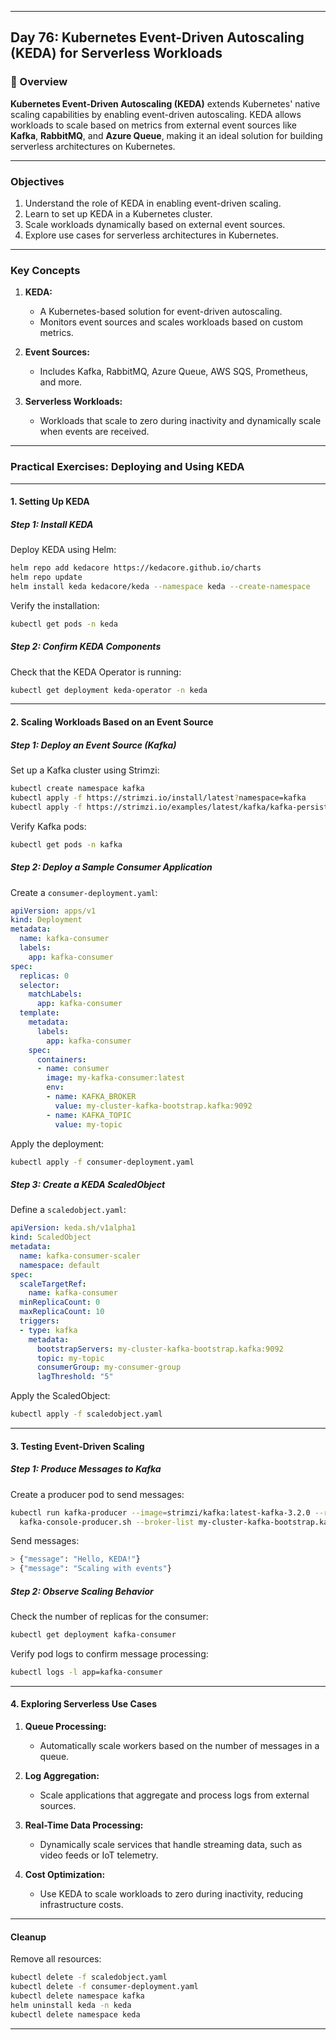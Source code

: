 ﻿---

## Day 76: Kubernetes Event-Driven Autoscaling (KEDA) for Serverless Workloads

### 📘 Overview

**Kubernetes Event-Driven Autoscaling (KEDA)** extends Kubernetes' native scaling capabilities by enabling event-driven autoscaling. KEDA allows workloads to scale based on metrics from external event sources like **Kafka**, **RabbitMQ**, and **Azure Queue**, making it an ideal solution for building serverless architectures on Kubernetes.

---

### Objectives

1. Understand the role of KEDA in enabling event-driven scaling.  
2. Learn to set up KEDA in a Kubernetes cluster.  
3. Scale workloads dynamically based on external event sources.  
4. Explore use cases for serverless architectures in Kubernetes.  

---

### Key Concepts

1. **KEDA:**  
   - A Kubernetes-based solution for event-driven autoscaling.  
   - Monitors event sources and scales workloads based on custom metrics.  

2. **Event Sources:**  
   - Includes Kafka, RabbitMQ, Azure Queue, AWS SQS, Prometheus, and more.  

3. **Serverless Workloads:**  
   - Workloads that scale to zero during inactivity and dynamically scale when events are received.  

---


### Practical Exercises: Deploying and Using KEDA

---

#### 1. Setting Up KEDA

##### Step 1: Install KEDA
Deploy KEDA using Helm:
```bash
helm repo add kedacore https://kedacore.github.io/charts
helm repo update
helm install keda kedacore/keda --namespace keda --create-namespace
```

Verify the installation:
```bash
kubectl get pods -n keda
```

##### Step 2: Confirm KEDA Components
Check that the KEDA Operator is running:
```bash
kubectl get deployment keda-operator -n keda
```

---

#### 2. Scaling Workloads Based on an Event Source

##### Step 1: Deploy an Event Source (Kafka)
Set up a Kafka cluster using Strimzi:
```bash
kubectl create namespace kafka
kubectl apply -f https://strimzi.io/install/latest?namespace=kafka
kubectl apply -f https://strimzi.io/examples/latest/kafka/kafka-persistent-single.yaml -n kafka
```

Verify Kafka pods:
```bash
kubectl get pods -n kafka
```

##### Step 2: Deploy a Sample Consumer Application
Create a `consumer-deployment.yaml`:
```yaml
apiVersion: apps/v1
kind: Deployment
metadata:
  name: kafka-consumer
  labels:
    app: kafka-consumer
spec:
  replicas: 0
  selector:
    matchLabels:
      app: kafka-consumer
  template:
    metadata:
      labels:
        app: kafka-consumer
    spec:
      containers:
      - name: consumer
        image: my-kafka-consumer:latest
        env:
        - name: KAFKA_BROKER
          value: my-cluster-kafka-bootstrap.kafka:9092
        - name: KAFKA_TOPIC
          value: my-topic
```

Apply the deployment:
```bash
kubectl apply -f consumer-deployment.yaml
```

##### Step 3: Create a KEDA ScaledObject
Define a `scaledobject.yaml`:
```yaml
apiVersion: keda.sh/v1alpha1
kind: ScaledObject
metadata:
  name: kafka-consumer-scaler
  namespace: default
spec:
  scaleTargetRef:
    name: kafka-consumer
  minReplicaCount: 0
  maxReplicaCount: 10
  triggers:
  - type: kafka
    metadata:
      bootstrapServers: my-cluster-kafka-bootstrap.kafka:9092
      topic: my-topic
      consumerGroup: my-consumer-group
      lagThreshold: "5"
```

Apply the ScaledObject:
```bash
kubectl apply -f scaledobject.yaml
```

---

#### 3. Testing Event-Driven Scaling

##### Step 1: Produce Messages to Kafka
Create a producer pod to send messages:
```bash
kubectl run kafka-producer --image=strimzi/kafka:latest-kafka-3.2.0 --restart=Never -- \
  kafka-console-producer.sh --broker-list my-cluster-kafka-bootstrap.kafka:9092 --topic my-topic
```

Send messages:
```bash
> {"message": "Hello, KEDA!"}
> {"message": "Scaling with events"}
```

##### Step 2: Observe Scaling Behavior
Check the number of replicas for the consumer:
```bash
kubectl get deployment kafka-consumer
```

Verify pod logs to confirm message processing:
```bash
kubectl logs -l app=kafka-consumer
```

---

#### 4. Exploring Serverless Use Cases

1. **Queue Processing:**  
   - Automatically scale workers based on the number of messages in a queue.  

2. **Log Aggregation:**  
   - Scale applications that aggregate and process logs from external sources.  

3. **Real-Time Data Processing:**  
   - Dynamically scale services that handle streaming data, such as video feeds or IoT telemetry.  

4. **Cost Optimization:**  
   - Use KEDA to scale workloads to zero during inactivity, reducing infrastructure costs.  

---

#### Cleanup

Remove all resources:
```bash
kubectl delete -f scaledobject.yaml
kubectl delete -f consumer-deployment.yaml
kubectl delete namespace kafka
helm uninstall keda -n keda
kubectl delete namespace keda
```

---